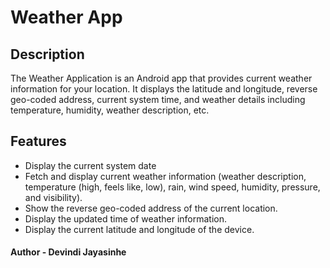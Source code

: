 # Weather App

## Description
The Weather Application is an Android app that provides current weather information for your location. It displays the latitude and longitude, reverse geo-coded address, current system time, and weather details including temperature, humidity, weather description, etc.

## Features
- Display the current system date
- Fetch and display current weather information (weather description, temperature (high, feels like, low), rain, wind speed, humidity, pressure, and visibility).
- Show the reverse geo-coded address of the current location.
- Display the updated time of weather information.
- Display the current latitude and longitude of the device.

#### Author - Devindi Jayasinhe
